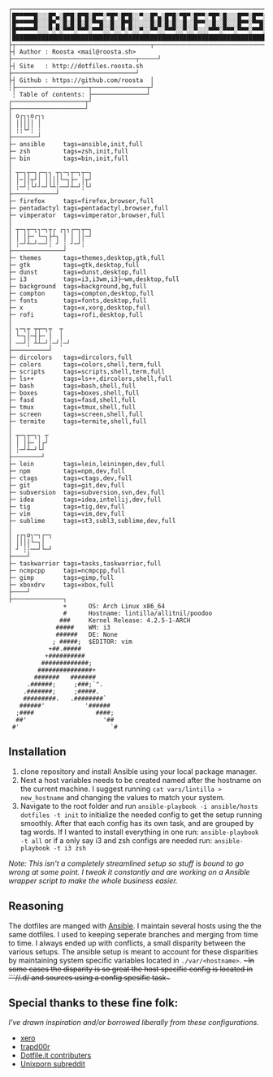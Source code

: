 ```
┌───────────────────────────────────────────────────────────────────────────────┐
│█▀▀▀▀▀█░░░█▀▄░█▀█░█▀█░█▀▀░▀█▀░█▀█░░▀░░█▀▄░█▀█░▀█▀░█▀▀░▀█▀░█░░░█▀▀░█▀▀░░░█▀▀▀▀▀█│
│█▀▀▀▀▀█░░░█▀▄░█░█░█░█░▀▀█░░█░░█▀█░░░░░█░█░█░█░░█░░█▀▀░░█░░█░░░█▀▀░▀▀█░░░█▀▀▀▀▀█│
│█▀▀▀▀▀▀░░░▀░▀░▀▀▀░▀▀▀░▀▀▀░░▀░░▀░▀░░▀░░▀▀░░▀▀▀░░▀░░▀░░░▀▀▀░▀▀▀░▀▀▀░▀▀▀░░░▀▀▀▀▀▀█│
│███████████████████████████████████████████████████████████████████████████████│
├┬─────────────────────────────────────┬────────────────────────────────────────┤
├┤ Author : Roosta <mail@roosta.sh>    ├──────────────────────────────────┬─────┘
├┤ Site   : http://dotfiles.roosta.sh  ├──────────────────────────────────┘
├┤ Github : https://github.com/roosta  │
┆├────────────────────┬───────────────┬┘
 ┆ Table of contents: ├───────────────┘
┌────────────────────┬┘
├────────────────────┘
│ o┌┐┐o┌┐┐
│ │││││ │
│ ┆┆└┘┆ ┆
├───────┘
├─ ansible     tags=ansible,init,full
├─ zsh         tags=zsh,init,full
├─ bin         tags=bin,init,full
│
│ ┬─┐┬─┐┌─┐┐ ┬┐─┐┬─┐┬─┐
│ │─││┬┘│ ││││└─┐├─ │┬┘
│ ┆─┘┆└┘┘─┘└┴┆──┘┴─┘┆└┘
├────────────┘
├─ firefox     tags=firefox,browser,full
├─ pentadactyl tags=pentadactyl,browser,full
├─ vimperator  tags=vimperator,browser,full
│
│ ┬─┐┬─┐┐─┐┬┌ ┌┐┐┌─┐┬─┐
│ │ │├─ └─┐├┴┐ │ │ ││─┘
│ ┆─┘┴─┘──┘┆ ┘ ┆ ┘─┘┆  
├──────────────┘
├─ themes      tags=themes,desktop,gtk,full
├─ gtk         tags=gtk,desktop,full
├─ dunst       tags=dunst,desktop,full
├─ i3          tags=i3,i3wm,i3├─wm,desktop,full
├─ background  tags=background,bg,full
├─ compton     tags=compton,desktop,full
├─ fonts       tags=fonts,desktop,full
├─ x           tags=x,xorg,desktop,full
├─ rofi        tags=rofi,desktop,full
│
│ ┐─┐┬ ┬┬─┐┬  ┬  
│ └─┐│─┤├─ │  │  
│ ──┘┆ ┴┴─┘┆─┘┆─┘
├──────────┘
├─ dircolors   tags=dircolors,full
├─ colors      tags=colors,shell,term,full
├─ scripts     tags=scripts,shell,term,full
├─ ls++        tags=ls++,dircolors,shell,full
├─ bash        tags=bash,shell,full
├─ boxes       tags=boxes,shell,full
├─ fasd        tags=fasd,shell,full
├─ tmux        tags=tmux,shell,full
├─ screen      tags=screen,shell,full
├─ termite     tags=termite,shell,full
│
│ ┬─┐┬─┐┐ ┬
│ │ │├─ │┌┘
│ ┆─┘┴─┘└┘
├────────┘
├─ lein        tags=lein,leiningen,dev,full
├─ npm         tags=npm,dev,full
├─ ctags       tags=ctags,dev,full
├─ git         tags=git,dev,full
├─ subversion  tags=subversion,svn,dev,full
├─ idea        tags=idea,intellij,dev,full
├─ tig         tags=tig,dev,full
├─ vim         tags=vim,dev,full
├─ sublime     tags=st3,subl3,sublime,dev,full
│
│ ┌┌┐o┐─┐┌─┐
│ ││││└─┐│  
│ ┘ ┆┆──┘└─┘
├────┘
├─ taskwarrior tags=tasks,taskwarrior,full
├─ ncmpcpp     tags=ncmpcpp,full
├─ gimp        tags=gimp,full
├─ xboxdrv     tags=xbox,full
├────┘
├──────────────┐
               +      OS: Arch Linux x86_64
               #      Hostname: lintilla/allitnil/poodoo
              ###     Kernel Release: 4.2.5-1-ARCH
             #####    WM: i3
             ######   DE: None
            ; #####;  $EDITOR: vim
           +##.#####
          +##########
         #############;
        ###############+
       #######   #######
     .######;     ;###;`".
    .#######;     ;#####.
    #########.   .########`
   ######'           '######
  ;####                 ####;
  ##'                     '##
 #'                         `#
```
Installation
---
1. clone repository and install Ansible using your local package manager.
2. Next a host variables needs to be created named after the hostname on the current machine. I suggest running ```cat vars/lintilla > new_hostname``` and changing the values to match your system.
3. Navigate to the root folder and run ```ansible-playbook -i ansible/hosts dotfiles -t init``` to initialize the needed config to get the setup running smoothly. After that each config has its own task, and are grouped by tag words. If I wanted to install everything in one run: ```ansible-playbook -t all``` or if a only say i3 and zsh configs are needed run: ```ansible-playbook -t i3 zsh```

*Note: This isn't a completely streamlined setup so stuff is bound to go wrong at some point. I tweak it constantly and are working on a Ansible wrapper script to make the whole business easier.*

Reasoning
---
The dotfiles are manged with [Ansible](http://www.ansible.com/). I maintain several hosts using the the same dotfiles. I used to keeping seperate branches and merging from time to time. I always ended up with conflicts, a small disparity between the various setups. The ansible setup is meant to account for these disparities by maintaining system specific variables located in ```./var/<hostname>```. ~~~In some cases the disparity is so great the host specific config is located in ```/<config>/<config>.d/<hostname> and sources using a config spesific task~~~

Special thanks to these fine folk:
---
*I've drawn inspiration and/or borrowed liberally from these configurations.*
- [xero](https://github.com/xero/dotfiles)
- [trapd00r](https://github.com/trapd00r/configs)
- [Dotfile.it contributers](http://dotshare.it/)
- [Unixporn subreddit](https://www.reddit.com/r/unixporn/)

